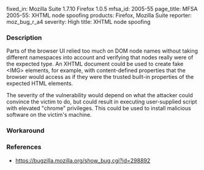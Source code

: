 fixed_in: Mozilla Suite 1.7.10
          Firefox 1.0.5
mfsa_id: 2005-55
page_title: MFSA 2005-55: XHTML node spoofing
products: Firefox, Mozilla Suite
reporter: moz_bug_r_a4
severity: High
title: XHTML node spoofing

<h3>Description</h3>

<p>Parts of the browser UI relied too much on DOM node names without taking
different namespaces into account and verifying that nodes really were
of the expected type. An XHTML document could be used to create fake 
&lt;IMG&gt; elements, for example, with content-defined properties that the
browser would access as if they were the trusted built-in properties of the
expected HTML elements.</p>

<p>The severity of the vulnerability would depend on what the attacker could
convince the victim to do, but could result in executing user-supplied
script with elevated "chrome" privileges. This could be used to install
malicious software on the victim's machine.</p>

<h3>Workaround</h3>


<h3>References</h3>

<ul>
<li><a href="https://bugzilla.mozilla.org/show_bug.cgi?id=298892">
https://bugzilla.mozilla.org/show_bug.cgi?id=298892</a></li>
</ul>



